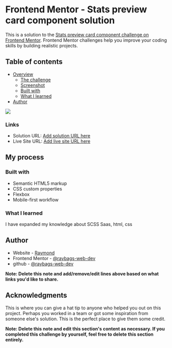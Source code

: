 # Frontend Mentor - Stats preview card component solution

This is a solution to the [Stats preview card component challenge on Frontend Mentor](https://www.frontendmentor.io/challenges/stats-preview-card-component-8JqbgoU62). Frontend Mentor challenges help you improve your coding skills by building realistic projects. 

## Table of contents

- [Overview](#overview)
  - [The challenge](#stats-preview-component)
  - [Screenshot](#screenshot)
  - [Built with](#html/css/Saas)
  - [What I learned](#Saas)
- [Author](#raymond)

![](./public/screenshots)

### Links

- Solution URL: [Add solution URL here](https://starts-preview-card-component.netlify.app/)
- Live Site URL: [Add live site URL here](https://raybags.com)

## My process

### Built with

- Semantic HTML5 markup
- CSS custom properties
- Flexbox
- Mobile-first workflow

### What I learned

I have expanded my knowledge about SCSS Saas, html, css

## Author

- Website - [Raymond](https://raybags.com)
- Frontend Mentor - [@raybags-web-dev](https://www.frontendmentor.io/profile/raybags-web-dev)
- github - [@raybags-web-dev](https://www.github.com/raybags-web-dev)

**Note: Delete this note and add/remove/edit lines above based on what links you'd like to share.**

## Acknowledgments

This is where you can give a hat tip to anyone who helped you out on this project. Perhaps you worked in a team or got some inspiration from someone else's solution. This is the perfect place to give them some credit.

**Note: Delete this note and edit this section's content as necessary. If you completed this challenge by yourself, feel free to delete this section entirely.**
